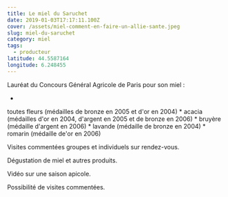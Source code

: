 ```yaml
---
title: Le miel du Saruchet
date: 2019-01-03T17:17:11.100Z
cover: /assets/miel-comment-en-faire-un-allie-sante.jpeg
slug: miel-du-saruchet
category: miel
tags:
  - producteur
latitude: 44.5587164
longitude: 6.248455
---
```

Lauréat du Concours Général Agricole de Paris pour son miel :

* 
toutes fleurs (médailles de bronze en 2005 et d'or en 2004)
* 
acacia (médailles d'or en 2004, d'argent en 2005 et de bronze en 2006)
* 
bruyère (médaille d'argent en 2006)
* 
lavande (médaille de bronze en 2004)
* 
romarin (médaille de'or en 2006)



Visites commentées groupes et individuels sur rendez-vous.


Dégustation de miel et autres produits.


Vidéo sur une saison apicole.


Possibilité de visites commentées.
